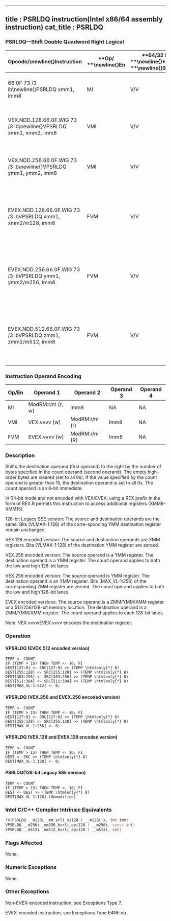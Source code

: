 ----------------------------
title : PSRLDQ instruction(Intel x86/64 assembly instruction)
cat_title : PSRLDQ
----------------------------
### PSRLDQ--Shift Double Quadword Right Logical


|**Opcode/**\newline{}**Instruction**|**Op/ **\newline{}**En**|**64/32 bit **\newline{}**Mode **\newline{}**Support**|**CPUID **\newline{}**Feature **\newline{}**Flag**|**Description**|
|------------------------------------|------------------------|------------------------------------------------------|--------------------------------------------------|---------------|
|66 0F 73 /3 ib\newline{}PSRLDQ xmm1, imm8|MI|V/V|SSE2|Shift xmm1 right by imm8 while shifting in 0s.|
|VEX.NDD.128.66.0F.WIG 73 /3 ib\newline{}VPSRLDQ xmm1, xmm2, imm8|VMI|V/V|AVX|Shift xmm2 right by imm8 bytes while shifting in 0s.|
|VEX.NDD.256.66.0F.WIG 73 /3 ib\newline{}VPSRLDQ ymm1, ymm2, imm8|VMI|V/V|AVX2|Shift ymm1 right by imm8 bytes while shifting in 0s.|
|EVEX.NDD.128.66.0F.WIG 73 /3 ibVPSRLDQ xmm1, xmm2/m128, imm8|FVM|V/V|AVX512VLAVX512BW|Shift xmm2/m128 right by imm8 bytes while shifting in 0s and store result in xmm1.|
|EVEX.NDD.256.66.0F.WIG 73 /3 ibVPSRLDQ ymm1, ymm2/m256, imm8|FVM|V/V|AVX512VLAVX512BW|Shift ymm2/m256 right by imm8 bytes while shifting in 0s and store result in ymm1.|
|EVEX.NDD.512.66.0F.WIG 73 /3 ibVPSRLDQ zmm1, zmm2/m512, imm8|FVM|V/V|AVX512BW|Shift zmm2/m512 right by imm8 bytes while shifting in 0s and store result in zmm1.|
### Instruction Operand Encoding


|Op/En|Operand 1|Operand 2|Operand 3|Operand 4|
|-----|---------|---------|---------|---------|
|MI|ModRM:r/m (r, w)|imm8|NA|NA|
|VMI|VEX.vvvv (w)|ModRM:r/m (r)|imm8|NA|
|FVM|EVEX.vvvv (w)|ModRM:r/m (R)|Imm8|NA|
### Description


Shifts the destination operand (first operand) to the right by the number of bytes specified in the count operand (second operand). The empty high-order bytes are cleared (set to all 0s). If the value specified by the count operand is greater than 15, the destination operand is set to all 0s. The count operand is an 8-bit immediate.

In 64-bit mode and not encoded with VEX/EVEX, using a REX prefix in the form of REX.R permits this instruction to access additional registers (XMM8-XMM15).

128-bit Legacy SSE version: The source and destination operands are the same. Bits (VLMAX-1:128) of the corre-sponding YMM destination register remain unchanged.

VEX.128 encoded version: The source and destination operands are XMM registers. Bits (VLMAX-1:128) of the destination YMM register are zeroed. 

VEX.256 encoded version: The source operand is a YMM register. The destination operand is a YMM register. The count operand applies to both the low and high 128-bit lanes.

VEX.256 encoded version: The source operand is YMM register. The destination operand is an YMM register. Bits (MAX_VL-1:256) of the corresponding ZMM register are zeroed. The count operand applies to both the low and high 128-bit lanes.

EVEX encoded versions: The source operand is a ZMM/YMM/XMM register or a 512/256/128-bit memory location. The destination operand is a ZMM/YMM/XMM register. The count operand applies to each 128-bit lanes.

Note: VEX.vvvv/EVEX.vvvv encodes the destination register.


### Operation
#### VPSRLDQ (EVEX.512 encoded version)
```info-verb
TEMP <-  COUNT
IF (TEMP > 15) THEN TEMP  <- 16; FI
DEST[127:0] <-  SRC[127:0] >> (TEMP \htmlonly{*} 8)
DEST[255:128] <-  SRC[255:128] >> (TEMP \htmlonly{*} 8)
DEST[383:256] <-  SRC[383:256] >> (TEMP \htmlonly{*} 8)
DEST[511:384]  <- SRC[511:384] >> (TEMP \htmlonly{*} 8)
DEST[MAX_VL-1:512]  <- 0;
```
#### VPSRLDQ (VEX.256 and EVEX.256 encoded version)
```info-verb
TEMP <-  COUNT
IF (TEMP > 15) THEN TEMP <-  16; FI
DEST[127:0]  <- SRC[127:0] >> (TEMP \htmlonly{*} 8)
DEST[255:128] <-  SRC[255:128] >> (TEMP \htmlonly{*} 8)
DEST[MAX_VL-1:256]  <- 0;
```
#### VPSRLDQ (VEX.128 and EVEX.128 encoded version)
```info-verb
TEMP  <- COUNT
IF (TEMP > 15) THEN TEMP  <- 16; FI
DEST <-  SRC >> (TEMP \htmlonly{*} 8)
DEST[MAX_VL-1:128] <-  0;
```
#### PSRLDQ(128-bit Legacy SSE version)
```info-verb
TEMP <-  COUNT
IF (TEMP > 15) THEN TEMP  <- 16; FI
DEST  <- DEST >> (TEMP \htmlonly{*} 8)
DEST[MAX_VL-1:128] (Unmodified)
```

### Intel C/C++ Compiler Intrinsic Equivalents

```cpp
(V)PSRLDQ __m128i _mm_srli_si128 ( __m128i a, int imm)
VPSRLDQ __m256i _mm256_bsrli_epi128 ( __m256i, const int)
VPSRLDQ __m512i _mm512_bsrli_epi128 ( __m512i, int)
```
### Flags Affected


None.

### Numeric Exceptions


None.

### Other Exceptions


Non-EVEX-encoded instruction, see Exceptions Type 7.

EVEX-encoded instruction, see Exceptions Type E4NF.nb.

